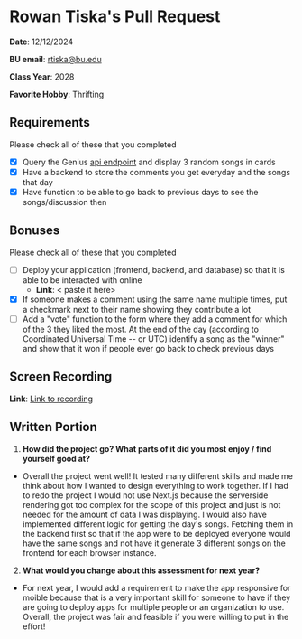 # Rowan Tiska's Pull Request
**Date**: 12/12/2024

**BU email**: rtiska@bu.edu

**Class Year**: 2028

**Favorite Hobby**: Thrifting

## Requirements
Please check all of these that you completed

- [x] Query the Genius [api endpoint](https://docs.genius.com/#/getting-started-h1) and display 3 random songs in cards
- [x] Have a backend to store the comments you get everyday and the songs that day 
- [x] Have function to be able to go back to previous days to see the songs/discussion then

## Bonuses
Please check all of these that you completed

- [ ] Deploy your application (frontend, backend, and database) so that it is able to be interacted with online
  - **Link**: < paste it here>
- [x] If someone makes a comment using the same name multiple times, put a checkmark next to their name showing they contribute a lot
- [ ] Add a "vote" function to the form where they add a comment for which of the 3 they liked the most. At the end of the day (according to Coordinated Universal Time -- or UTC) identify a song as the "winner" and show that it won if people ever go back to check previous days

## Screen Recording 
**Link**: [Link to recording](https://www.loom.com/share/5875cbcaee1649c18ddb377db4ec7671?sid=5e974c2f-2bdf-4bf6-8467-5ee7be90d6ad)

## Written Portion
1. **How did the project go? What parts of it did you most enjoy / find yourself good at?**
   
- Overall the project went well! It tested many different skills and made me think about how I wanted to design everything to work together. If I had to redo the project I would not use Next.js because the serverside rendering got too complex for the scope of this project and just is not needed for the amount of data I was displaying. I would also have implemented different logic for getting the day's songs. Fetching them in the backend first so that if the app were to be deployed everyone would have the same songs and not have it generate 3 different songs on the frontend for each browser instance.


2. **What would you change about this assessment for next year?**
   
- For next year, I would add a requirement to make the app responsive for moible because that is a very important skill for someone to have if they are going to deploy apps for multiple people or an organization to use. Overall, the project was fair and feasible if you were willing to put in the effort!


